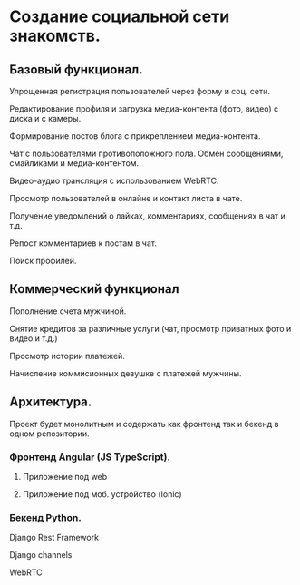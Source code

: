 # Создание социальной сети знакомств.

## Базовый функционал.

Упрощенная регистрация пользователей через форму и соц. сети.

Редактирование профиля и загрузка медиа-контента (фото, видео) с диска и с камеры.

Формирование постов блога с прикреплением медиа-контента.

Чат с пользователями противоположного пола. Обмен сообщениями, смайликами и медиа-контентом.

Видео-аудио трансляция с использованием WebRTC.

Просмотр пользователей в онлайне и контакт листа в чате.

Получение уведомлений о лайках, комментариях, сообщениях в чат и т.д.

Репост комментариев к постам в чат.

Поиск профилей.

## Коммерческий функционал

Пополнение счета мужчиной.

Снятие кредитов за различные услуги (чат, просмотр приватных фото и видео и т.д.)

Просмотр истории платежей.

Начисление коммисионных девушке с платежей мужчины.


## Архитектура.

Проект будет монолитным и содержать как фронтенд так и бекенд в одном репозитории.

### Фронтенд Angular (JS TypeScript).

1. Приложение под web

2. Приложение под моб. устройство (Ionic)


### Бекенд Python.

Django Rest Framework

Django channels

WebRTC


















